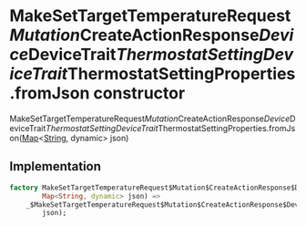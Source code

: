 


# MakeSetTargetTemperatureRequest$Mutation$CreateActionResponse$Device$DeviceTrait$ThermostatSettingDeviceTrait$ThermostatSettingProperties.fromJson constructor







MakeSetTargetTemperatureRequest$Mutation$CreateActionResponse$Device$DeviceTrait$ThermostatSettingDeviceTrait$ThermostatSettingProperties.fromJson([Map](https://api.dart.dev/stable/2.12.3/dart-core/Map-class.html)&lt;[String](https://api.dart.dev/stable/2.12.3/dart-core/String-class.html), dynamic> json)





## Implementation

```dart
factory MakeSetTargetTemperatureRequest$Mutation$CreateActionResponse$Device$DeviceTrait$ThermostatSettingDeviceTrait$ThermostatSettingProperties.fromJson(
        Map<String, dynamic> json) =>
    _$MakeSetTargetTemperatureRequest$Mutation$CreateActionResponse$Device$DeviceTrait$ThermostatSettingDeviceTrait$ThermostatSettingPropertiesFromJson(
        json);
```







